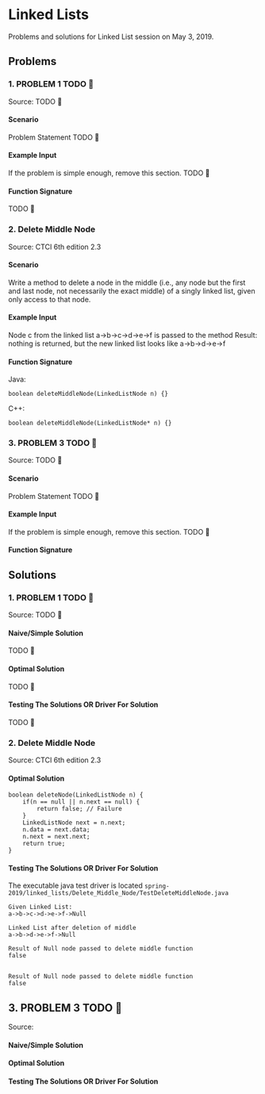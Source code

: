 # Linked Lists

Problems and solutions for Linked List session on May 3, 2019.

## Problems

### 1. PROBLEM 1 TODO :bug:

Source: TODO :bug:

#### Scenario

Problem Statement TODO :bug:

#### Example Input

If the problem is simple enough, remove this section. TODO :bug:

#### Function Signature

TODO :bug:

### 2. Delete Middle Node

Source: CTCI 6th edition 2.3

#### Scenario

Write a method to delete a node in the middle (i.e., any node but the first and last node,
not necessarily the exact middle) of a singly linked list, given only access to that node.

#### Example Input

Node c from the linked list a->b->c->d->e->f is passed to the method
Result: nothing is returned, but the new linked list looks like a->b->d->e->f

#### Function Signature

Java:

```
boolean deleteMiddleNode(LinkedListNode n) {}
```

C++:

```
boolean deleteMiddleNode(LinkedListNode* n) {}
```

### 3. PROBLEM 3 TODO :bug:

Source: TODO :bug:

#### Scenario

Problem Statement TODO :bug:

#### Example Input

If the problem is simple enough, remove this section. TODO :bug:

#### Function Signature


## Solutions

### 1. PROBLEM 1 TODO :bug:

Source: TODO :bug:

#### Naive/Simple Solution

TODO :bug:

#### Optimal Solution

TODO :bug:

#### Testing The Solutions OR Driver For Solution

TODO :bug:

### 2. Delete Middle Node

Source: CTCI 6th edition 2.3

#### Optimal Solution

```
boolean deleteNode(LinkedListNode n) {
    if(n == null || n.next == null) {
        return false; // Failure
    }
    LinkedListNode next = n.next;
    n.data = next.data;
    n.next = next.next;
    return true;
}
```

#### Testing The Solutions OR Driver For Solution
The executable java test driver is located `spring-2019/linked_lists/Delete_Middle_Node/TestDeleteMiddleNode.java`

```
Given Linked List:
a->b->c->d->e->f->Null

Linked List after deletion of middle
a->b->d->e->f->Null

Result of Null node passed to delete middle function
false


Result of Null node passed to delete middle function
false
```

## 3. PROBLEM 3 TODO :bug:

Source: 

#### Naive/Simple Solution 



#### Optimal Solution


#### Testing The Solutions OR Driver For Solution



